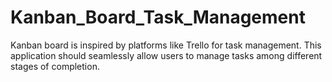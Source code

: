 # Kanban_Board_Task_Management
Kanban board is inspired by platforms like Trello for task management. This application should seamlessly allow users to manage tasks among different stages of completion.
